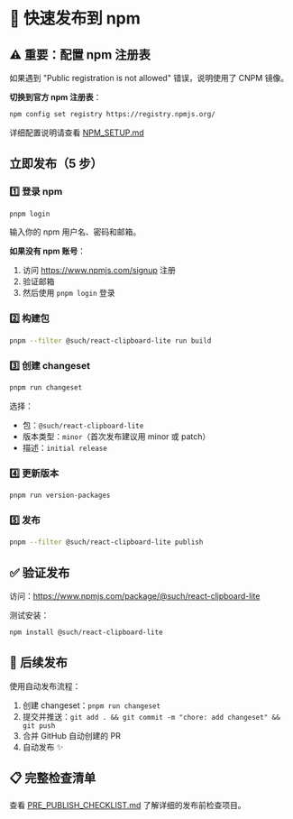 # 🚀 快速发布到 npm

## ⚠️ 重要：配置 npm 注册表

如果遇到 "Public registration is not allowed" 错误，说明使用了 CNPM 镜像。

**切换到官方 npm 注册表**：

```bash
npm config set registry https://registry.npmjs.org/
```

详细配置说明请查看 [NPM_SETUP.md](./NPM_SETUP.md)

## 立即发布（5 步）

### 1️⃣ 登录 npm

```bash
pnpm login
```

输入你的 npm 用户名、密码和邮箱。

**如果没有 npm 账号**：

1. 访问 https://www.npmjs.com/signup 注册
2. 验证邮箱
3. 然后使用 `pnpm login` 登录

### 2️⃣ 构建包

```bash
pnpm --filter @such/react-clipboard-lite run build
```

### 3️⃣ 创建 changeset

```bash
pnpm run changeset
```

选择：

- 包：`@such/react-clipboard-lite`
- 版本类型：`minor`（首次发布建议用 minor 或 patch）
- 描述：`initial release`

### 4️⃣ 更新版本

```bash
pnpm run version-packages
```

### 5️⃣ 发布

```bash
pnpm --filter @such/react-clipboard-lite publish
```

## ✅ 验证发布

访问：https://www.npmjs.com/package/@such/react-clipboard-lite

测试安装：

```bash
npm install @such/react-clipboard-lite
```

## 🔄 后续发布

使用自动发布流程：

1. 创建 changeset：`pnpm run changeset`
2. 提交并推送：`git add . && git commit -m "chore: add changeset" && git push`
3. 合并 GitHub 自动创建的 PR
4. 自动发布 ✨

## 📋 完整检查清单

查看 [PRE_PUBLISH_CHECKLIST.md](./PRE_PUBLISH_CHECKLIST.md) 了解详细的发布前检查项目。
